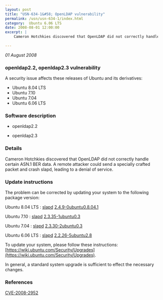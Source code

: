 ```yaml
---
layout: post
title: "USN-634-1&#58; OpenLDAP vulnerability"
permalink: /usn/usn-634-1/index.html
category:  Ubuntu 6.06 LTS
date: 2008-08-01 12:00:00
excerpt: |
    Cameron Hotchkies discovered that OpenLDAP did not correctly handle certain ASN.1 BER data.  A remote attacker could send a specially crafted packet and crash slapd, leading to a denial of service. 
    
--- 
```

 
 

*01 August 2008*

### openldap2.2, openldap2.3 vulnerability

A security issue affects these releases of Ubuntu and its derivatives:

* Ubuntu 8.04 LTS
* Ubuntu 7.10
* Ubuntu 7.04
* Ubuntu 6.06 LTS

### Software description

* openldap2.2 

* openldap2.3 

### Details

Cameron Hotchkies discovered that OpenLDAP did not correctly handle certain ASN.1 BER data. A remote attacker could send a specially crafted packet and crash slapd, leading to a denial of service. 

### Update instructions

The problem can be corrected by updating your system to the following package version:

Ubuntu 8.04 LTS
 : [slapd](https://launchpad.net/ubuntu/+source/openldap2.3) <span> [2.4.9-0ubuntu0.8.04.1](https://launchpad.net/ubuntu/+source/openldap2.3/2.4.9-0ubuntu0.8.04.1) </span> 

Ubuntu 7.10
 : [slapd](https://launchpad.net/ubuntu/+source/openldap2.3) <span> [2.3.35-1ubuntu0.3](https://launchpad.net/ubuntu/+source/openldap2.3/2.3.35-1ubuntu0.3) </span> 

Ubuntu 7.04
 : [slapd](https://launchpad.net/ubuntu/+source/openldap2.3) <span> [2.3.30-2ubuntu0.3](https://launchpad.net/ubuntu/+source/openldap2.3/2.3.30-2ubuntu0.3) </span> 

Ubuntu 6.06 LTS
 : [slapd](https://launchpad.net/ubuntu/+source/openldap2.2) <span> [2.2.26-5ubuntu2.8](https://launchpad.net/ubuntu/+source/openldap2.2/2.2.26-5ubuntu2.8) </span> 

To update your system, please follow these instructions: [https://wiki.ubuntu.com/Security/Upgrades](https://wiki.ubuntu.com/Security/Upgrades).

In general, a standard system upgrade is sufficient to effect the necessary changes. 

### References

 
 [CVE-2008-2952](http://people.ubuntu.com/~ubuntu-security/cve/CVE-2008-2952)
 

